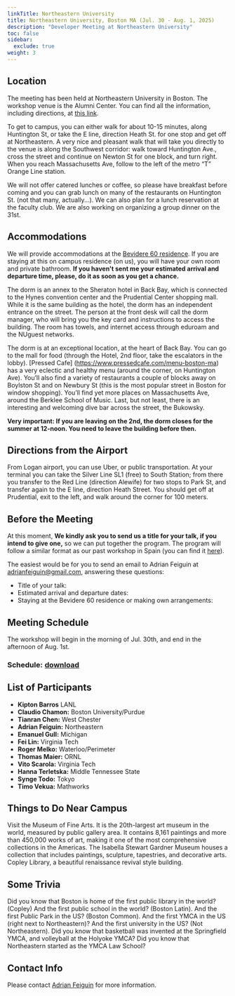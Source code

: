 ```yaml
---
linkTitle: Northeastern University
title: Northeastern University, Boston MA (Jul. 30 - Aug. 1, 2025)
description: "Developer Meeting at Northeastern University"
toc: false
sidebar:
  exclude: true
weight: 3
---
```


## Location

The meeting has been held at Northeastern University in Boston. The workshop venue is the Alumni Center. You can find all the information, including directions, at [this link](https://alumni.northeastern.edu/events/alumni-center/).

To get to campus, you can either walk for about 10-15 minutes, along Huntington St, or take the E line, direction Heath St. for one stop and get off at Northeastern. A very nice and pleasant walk that will take you directly to the venue is along the Southwest corridor: walk toward Huntington Ave., cross the street and continue on Newton St for one block, and turn right. When you reach Massachusetts Ave, follow to the left of the metro “T” Orange Line station.

We will not offer catered lunches or coffee, so please have breakfast before coming and you can grab lunch on many of the restaurants on Huntington St. (not that many, actually...). We can also plan for a lunch reservation at the faculty club. We are also working on organizing a group dinner on the 31st. 

## Accommodations

We will provide accommodations at the [Bevidere 60 residence](https://housing.northeastern.edu/60belvidere/). If you are staying at this on campus residence (on us), you will have your own room and private bathroom. **If you haven't sent me your estimated arrival and departure time, please, do it as soon as you get a chance.** 

The dorm is an annex to the Sheraton hotel in Back Bay, which is connected to the Hynes convention center and the Prudential Center shopping mall. While it is the same building as the hotel, the dorm has an independent entrance on the street. The person at the front desk will call the dorm manager, who will bring you the key card and instructions to access the building. The room has towels, and internet access through eduroam and the NUguest networks.

The dorm is at an exceptional location, at the heart of Back Bay. You can go to the mall for food (through the Hotel, 2nd floor, take the escalators in the lobby). [Pressed Cafe] (https://www.pressedcafe.com/menu-boston-ma) has a very eclectic and healthy menu (around the corner, on Huntington Ave). You’ll also find a variety of restaurants a couple of blocks away on Boylston St and on Newbury St (this is the most popular street in Boston for window shopping). You’ll find yet more places on Massachusetts Ave, around the Berklee School of Music. Last, but not least, there is an interesting and welcoming dive bar across the street, the Bukowsky.

**Very important: If you are leaving on the 2nd, the dorm closes for the summer at 12-noon. You need to leave the building before then.**

## Directions from the Airport

From Logan airport, you can use Uber, or public transportation. At your terminal you can take the Silver Line SL1 (free) to South Station; from there you transfer to the Red Line (direction Alewife) for two stops to Park St, and transfer again to the E line, direction Heath Street. You should get off at Prudential, exit to the left, and walk around the corner for 100 meters.

## Before the Meeting

At this moment, **We kindly ask you to send us a title for your talk, if you intend to give one,** so we can put together the program. The program will follow a similar format as our past workshop in Spain (you can find it [here](../sansebastian)).

The easiest would be for you to send an email to Adrian Feiguin at <a href="mailto:adrianfeiguin@gmail.com">adrianfeiguin@gmail.com</a>, answering these questions:

- Title of your talk:
- Estimated arrival and departure dates:
- Staying at the Bevidere 60 residence or making own arrangements:

## Meeting Schedule

The workshop will begin in the morning of Jul. 30th, and end in the afternoon of Aug. 1st. 

### Schedule: <a href="../Agenda_Boston.pdf" download><span class="material-icons" style="vertical-align:bottom;padding-left: 1px; padding-right: 5px;">download</span></a>

 
## List of Participants
 
  - **Kipton Barros** LANL
  - **Claudio Chamon:** Boston University/Purdue
  - **Tianran Chen:** West Chester
  - **Adrian Feiguin:** Northeastern
  - **Emanuel Gull:** Michigan
  - **Fei Lin:** Virginia Tech
  - **Roger Melko:** Waterloo/Perimeter
  - **Thomas Maier:** ORNL
  - **Vito Scarola:** Virginia Tech
  - **Hanna Terletska:** Middle Tennessee State
  - **Synge Todo:** Tokyo
  - **Timo Vekua:** Mathworks
  
  
## Things to Do Near Campus

Visit the Museum of Fine Arts. It is the 20th-largest art museum in the world, measured by public gallery area. It contains 8,161 paintings and more than 450,000 works of art, making it one of the most comprehensive collections in the Americas. The Isabella Stewart Gardner Museum houses a collection that includes paintings, sculpture, tapestries, and decorative arts. Copley Library, a beautiful renaissance revival style building.

## Some Trivia

Did you know that Boston is home of the first public library in the world? (Copley) And the first public school in the world? (Boston Latin). And the first Public Park in the US? (Boston Common). And the first YMCA in the US (right next to Northeastern)? And the first university in the US? (Not Northeastern). Did you know that basketball was invented at the Springfield YMCA, and volleyball at the Holyoke YMCA? Did you know that Northeastern started as the YMCA Law School?

## Contact Info

Please contact <a href="mailto:adrianfeiguin@gmail.com">Adrian Feiguin</a> for more information.
